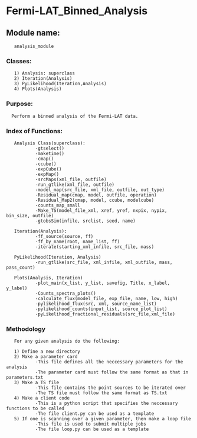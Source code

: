 # Fermi-LAT_Binned_Analysis

## Module name: 
       analysis_module

### Classes: <br/>
       1) Analysis: superclass 
       2) Iteration(Analysis) 
       3) PyLikelihood(Iteration,Analysis) 
       4) Plots(Analysis) 
      
### Purpose:
      Perform a binned analysis of the Fermi-LAT data.
      
### Index of Functions:
       Analysis Class(superclass):
               -gtselect()
               -maketime()
               -cmap()
               -ccube()
               -expCube()      
               -expMap()
               -srcMaps(xml_file, outfile)
               -run_gtlike(xml_file, outfile)
               -model_map(src_file, xml_file, outfile, out_type)
               -Residual_map(cmap, model, outfile, operation)
               -Residual_Map2(cmap, model, ccube, modelcube)
               -counts_map_small
               -Make_TS(model_file_xml, xref, yref, nxpix, nypix, bin_size, outfile)
               -gtobsSim(infile, srclist, seed, name)

       Iteration(Analysis):
               -ff_source(source, ff)
               -ff_by_name(root, name_list, ff)
               -iterate(starting_xml_infile, src_file, mass) 

       PyLikelihood(Iteration, Analysis)
               -run_gtlike(src_file, xml_infile, xml_outfile, mass, pass_count)
               
       Plots(Analysis, Iteration)
               -plot_main(x_list, y_list, savefig, Title, x_label, y_label)
               -Counts_spectra_plots()
               -calculate_flux(model_file, exp_file, name, low, high)
               -pylikelihood_flux(src, xml, source_name_list)
               -pylikelihood_counts(input_list, source_plot_list)
               -pyLikelihood_fractional_residuals(src_file,xml_file)
               
### Methodology 
       For any given analysis do the following:
       
       1) Define a new directory
       2) Make a parameter card
               -This file defines all the neccessary parameters for the analysis
               -The parameter card must follow the same format as that in parameters.txt
       3) Make a TS file
               -This file contains the point sources to be iterated over
               -The TS file must follow the same format as TS.txt
       4) Make a client code
               -This is a python script that specifies the neccessary functions to be called
               -The file client.py can be used as a template
       5) If one is scanning over a given parameter, then make a loop file             
               -This file is used to submit multiple jobs
               -The file loop.py can be used as a template

